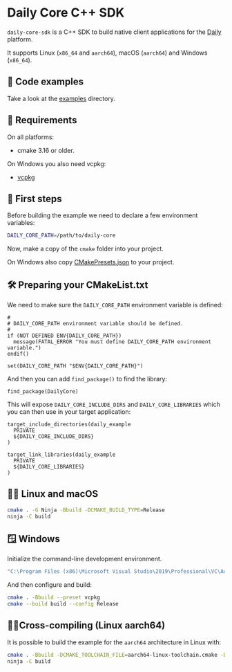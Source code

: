 # Daily Core C++ SDK

`daily-core-sdk` is a C++ SDK to build native client applications for the
[Daily](https://daily.co) platform.

It supports Linux (`x86_64` and `aarch64`), macOS (`aarch64`) and Windows
(`x86_64`).

## 🧪 Code examples

Take a look at the [examples](./examples) directory.

## 🧰 Requirements

On all platforms:

- cmake 3.16 or older.

On Windows you also need vcpkg:

- [vcpkg](https://learn.microsoft.com/en-us/vcpkg/get_started/overview)

## 🚀 First steps

Before building the example we need to declare a few environment variables:

```bash
DAILY_CORE_PATH=/path/to/daily-core
```

Now, make a copy of the `cmake` folder into your project.

On Windows also copy [CMakePresets.json](./CMakePresets.json) to your project.

## 🛠️ Preparing your CMakeList.txt

We need to make sure the `DAILY_CORE_PATH` environment variable is defined:

```
#
# DAILY_CORE_PATH environment variable should be defined.
#
if (NOT DEFINED ENV{DAILY_CORE_PATH})
  message(FATAL_ERROR "You must define DAILY_CORE_PATH environment variable.")
endif()

set(DAILY_CORE_PATH "$ENV{DAILY_CORE_PATH}")
```

And then you can add `find_package()` to find the library:

```
find_package(DailyCore)
```

This will expose `DAILY_CORE_INCLUDE_DIRS` and `DAILY_CORE_LIBRARIES` which you
can then use in your target application:

```
target_include_directories(daily_example
  PRIVATE
  ${DAILY_CORE_INCLUDE_DIRS}
)

target_link_libraries(daily_example
  PRIVATE
  ${DAILY_CORE_LIBRARIES}
)
```

## 🐧🍏 Linux and macOS

```bash
cmake . -G Ninja -Bbuild -DCMAKE_BUILD_TYPE=Release
ninja -C build
```

## 🪟 Windows

Initialize the command-line development environment.

```bash
"C:\Program Files (x86)\Microsoft Visual Studio\2019\Professional\VC\Auxiliary\Build\vcvarsall.bat" amd64
```

And then configure and build:

```bash
cmake . -Bbuild --preset vcpkg
cmake --build build --config Release
```

## 🔀🐧Cross-compiling (Linux aarch64)

It is possible to build the example for the `aarch64` architecture in Linux with:

```bash
cmake . -Bbuild -DCMAKE_TOOLCHAIN_FILE=aarch64-linux-toolchain.cmake -DCMAKE_BUILD_TYPE=Release
ninja -C build
```
